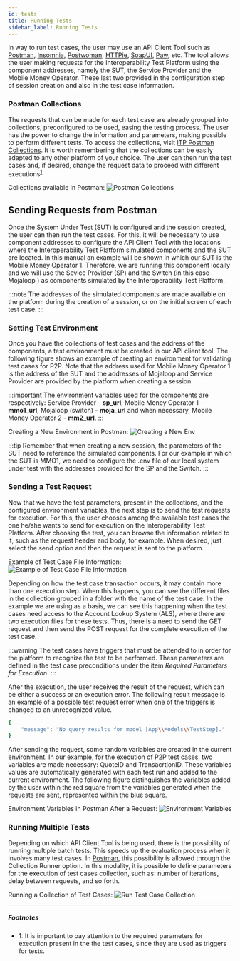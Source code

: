 ```yaml
---
id: tests
title: Running Tests
sidebar_label: Running Tests
---
```


In way to run test cases, the user may use an API Client Tool such as
[Postman](https://www.postman.com), [Insomnia](https://insomnia.rest),
[Postwoman](https://postwoman.io), [HTTPie](https://httpie.org),
[SoapUI](https://www.soapui.org), [Paw](https://paw.cloud), etc. The tool allows
the user making requests for the Interoperability Test Platform using the
component addresses, namely the SUT, the Service Provider and the Mobile Money
Operator. These last two provided in the configuration step of session creation
and also in the test case information.

### Postman Collections

The requests that can be made for each test case are already grouped into
collections, preconfigured to be used, easing the testing process. The user has
the power to change the information and parameters, making possible to perform
different tests. To access the collections, visit
[ITP Postman Collections](https://interop.gsmainclusivetechlab.io/tutorials). It
is worth remembering that the collections can be easily adapted to any other
platform of your choice. The user can then run the test cases and, if desired,
change the request data to proceed with different
executions<sup>[1](#triggers)</sup>.

Collections available in Postman:
![Postman Collections](/img/postmancollections.png)

## Sending Requests from Postman

Once the System Under Test (SUT) is configured and the session created, the user
can then run the test cases. For this, it will be necessary to use component
addresses to configure the API Client Tool with the locations where the
Interoperability Test Platform simulated components and the SUT are located. In
this manual an example will be shown in which our SUT is the Mobile Money
Operator 1. Therefore, we are running this component locally and we will use the
Sevice Provider (SP) and the Switch (in this case Mojaloop ) as components
simulated by the Interoperability Test Platform.

:::note The addresses of the simulated components are made available on the
platform during the creation of a session, or on the initial screen of each test
case. :::

### Setting Test Environment

Once you have the collections of test cases and the address of the components, a
test environment must be created in our API client tool. The following figure
shows an example of creating an environment for validating test cases for P2P.
Note that the address used for Mobile Money Operator 1 is the address of the SUT
and the addresses of Mojaloop and Service Provider are provided by the platform
when creating a session.

:::important
The environment variables used for the components are respectively:
Service Provider - **sp_url**, Mobile Money Operator 1 - **mmo1_url**, Mojaloop
(switch) - **moja_url** and when necessary, Mobile Money Operator 2 -
**mm2_url**.
:::

Creating a New Environment in Postman:
![Creating a New Env](/img/creatingenv.png)

:::tip
Remember that when creating a new session, the parameters of the SUT need
to reference the simulated components. For our example in which the SUT is MMO1,
we need to configure the .env file of our local system under test with the
addresses provided for the SP and the Switch. 
:::

### Sending a Test Request

Now that we have the test parameters, present in the collections, and the
configured environment variables, the next step is to send the test requests for
execution. For this, the user chooses among the available test cases the one
he/she wants to send for execution on the Interoperability Test Platform. After
choosing the test, you can browse the information related to it, such as the
request header and body, for example. When desired, just select the send option
and then the request is sent to the platform.

Example of Test Case File Information:
![Example of Test Case File Information](/img/runtestcase.png)

Depending on how the test case transaction occurs, it may contain more than one
execution step. When this happens, you can see the different files in the
collection grouped in a folder with the name of the test case. In the example we
are using as a basis, we can see this happening when the test cases need access
to the Account Lookup System (ALS), where there are two execution files for
these tests. Thus, there is a need to send the GET request and then send the
POST request for the complete execution of the test case.

:::warning The test cases have triggers that must be attended to in order for
the platform to recognize the test to be performed. These parameters are defined
in the test case preconditions under the item _Required Parameters for
Execution_. :::

After the execution, the user receives the result of the request, which can be
either a success or an execution error. The following result message is an
example of a possible test request error when one of the triggers is changed to
an unrecognized value.

```bash
{
    "message": "No query results for model [App\\Models\\TestStep]."
}
```

After sending the request, some random variables are created in the current
environment. In our example, for the execution of P2P test cases, two variables
are made necessary: QuoteID and TransacrtionID. These variables values are
automatically generated with each test run and added to the current environment.
The following figure distinguishes the variables added by the user within the
red square from the variables generated when the requests are sent, represented
within the blue square.

Environment Variables in Postman After a Request:
![Environment Variables](/img/environmentconfig.png)

### Running Multiple Tests

Depending on which API Client Tool is being used, there is the possibility of
running multiple batch tests. This speeds up the evaluation process when it
involves many test cases. In [Postman](https://www.postman.com), this
possibility is allowed through the Collection Runner option. In this modality,
it is possible to define parameters for the execution of test cases collection,
such as: number of iterations, delay between requests, and so forth.

Running a Collection of Test Cases:
![Run Test Case Collection](/img/runcollection.png)

---

##### Footnotes

- <a name="triggers">1</a>: It is important to pay attention to the required
  parameters for execution present in the the test cases, since they are used as
  triggers for tests.
